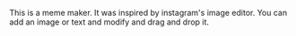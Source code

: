 This is a meme maker. It was inspired by instagram's image editor. You can add an image or text and modify and drag and drop it.
